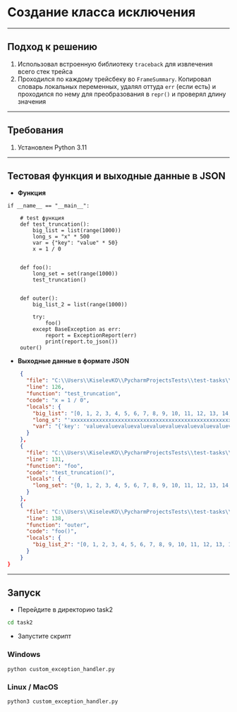 # Создание класса исключения

--- 

## Подход к решению 

1. Использовал встроенную библиотеку `traceback` для извлечения всего стек трейса
2. Проходился по каждому трейсбеку во `FrameSummary`. Копировал словарь локальных переменных, удалял оттуда `err` (если есть) и проходился по нему для преобразования в `repr()` и проверял длину значения
--- 

## Требования

1. Установлен Python 3.11

--- 

## Тестовая функция и выходные данные в JSON

- **Функция**
```python3 
if __name__ == "__main__":

    # test функция
    def test_truncation():
        big_list = list(range(1000))
        long_s = "x" * 500
        var = {"key": "value" * 50}
        x = 1 / 0


    def foo():
        long_set = set(range(1000))
        test_truncation()


    def outer():
        big_list_2 = list(range(1000))

        try:
            foo()
        except BaseException as err:
            report = ExceptionReport(err)
            print(report.to_json())
    outer()
```

- **Выходные данные в формате JSON**

```json
    {
      "file": "C:\\Users\\KiselevKO\\PycharmProjectsTests\\test-tasks\\prompai-tasks\\task2\\custom_exception_handler.py",
      "line": 126,
      "function": "test_truncation",
      "code": "x = 1 / 0",
      "locals": {
        "big_list": "[0, 1, 2, 3, 4, 5, 6, 7, 8, 9, 10, 11, 12, 13, 14, 15, 16, 17, 18, 19, 20, 21, 2...",
        "long_s": "'xxxxxxxxxxxxxxxxxxxxxxxxxxxxxxxxxxxxxxxxxxxxxxxxxxxxxxxxxxxxxxxxxxxxxxxxxxxxxxx...",
        "var": "{'key': 'valuevaluevaluevaluevaluevaluevaluevaluevaluevaluevaluevaluevaluevaluev...}"
      }
    },
    {
      "file": "C:\\Users\\KiselevKO\\PycharmProjectsTests\\test-tasks\\prompai-tasks\\task2\\custom_exception_handler.py",
      "line": 131,
      "function": "foo",
      "code": "test_truncation()",
      "locals": {
        "long_set": "{0, 1, 2, 3, 4, 5, 6, 7, 8, 9, 10, 11, 12, 13, 14, 15, 16, 17, 18, 19, 20, 21, 2...}"
      }
    },
    {
      "file": "C:\\Users\\KiselevKO\\PycharmProjectsTests\\test-tasks\\prompai-tasks\\task2\\custom_exception_handler.py",
      "line": 138,
      "function": "outer",
      "code": "foo()",
      "locals": {
        "big_list_2": "[0, 1, 2, 3, 4, 5, 6, 7, 8, 9, 10, 11, 12, 13, 14, 15, 16, 17, 18, 19, 20, 21, 2...]"
      }
    }
}
```
--- 

## Запуск
- Перейдите в директорию task2

```bash
cd task2
```
  
- Запустите скрипт
### Windows
```shell
python custom_exception_handler.py
```

### Linux / MacOS
```shell
python3 custom_exception_handler.py
```
